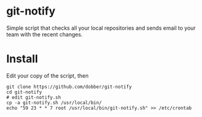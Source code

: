 git-notify
=========

Simple script that checks all your local repositories and sends email to your team with the recent changes.

Install
==
Edit your copy of the script, then

	git clone https://github.com/dobber/git-notify
	cd git-notify
	# edit git-notify.sh
	cp -a git-notify.sh /usr/local/bin/
	echo "59 23 * * 7 root /usr/local/bin/git-notify.sh" >> /etc/crontab
